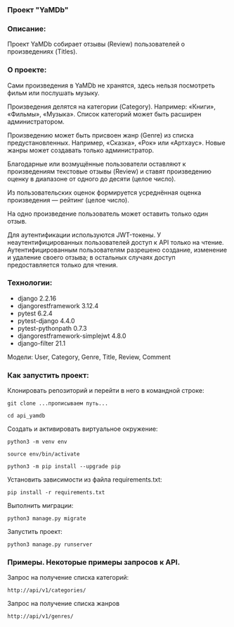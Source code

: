 ### Проект "YaMDb"

### Описание:
Проект YaMDb собирает отзывы (Review) пользователей о произведениях (Titles). 

### О проекте:
Сами произведения в YaMDb не хранятся, 
здесь нельзя посмотреть фильм или послушать музыку.

Произведения делятся на категории (Category). 
Например: «Книги», «Фильмы», «Музыка». 
Список категорий  может быть расширен администратором.

Произведению может быть присвоен жанр (Genre) из списка предустановленных. 
Например, «Сказка», «Рок» или «Артхаус». 
Новые жанры может создавать только администратор.

Благодарные или возмущённые пользователи оставляют 
к произведениям текстовые отзывы (Review) и 
ставят произведению оценку в диапазоне 
от одного до десяти (целое число).

Из пользовательских оценок формируется усреднённая оценка произведения 
— рейтинг (целое число). 

На одно произведение пользователь может оставить только один отзыв.

Для аутентификации используются JWT-токены.
У неаутентифицированных пользователей доступ к API только на чтение. 
Аутентифицированным пользователям разрешено создание, изменение и удаление своего отзыва; 
в остальных случаях доступ предоставляется только для чтения.

### Технологии:
- django 2.2.16
- djangorestframework 3.12.4
- pytest 6.2.4
- pytest-django 4.4.0
- pytest-pythonpath 0.7.3
- djangorestframework-simplejwt 4.8.0
- django-filter 21.1

Модели: User, Category, Genre, Title, Review, Comment

### Как запустить проект:
Клонировать репозиторий и перейти в него в командной строке:

```
git clone ...прописываем путь...
```

```
cd api_yamdb
```

Cоздать и активировать виртуальное окружение:

```
python3 -m venv env
```

```
source env/bin/activate
```

```
python3 -m pip install --upgrade pip
```

Установить зависимости из файла requirements.txt:

```
pip install -r requirements.txt
```

Выполнить миграции:

```
python3 manage.py migrate
```

Запустить проект:

```
python3 manage.py runserver
```


### Примеры. Некоторые примеры запросов к API.

Запрос на получение списка категорий:

```
http://api/v1/categories/
```

Запрос на получение списка жанров
```
http://api/v1/genres/
```
